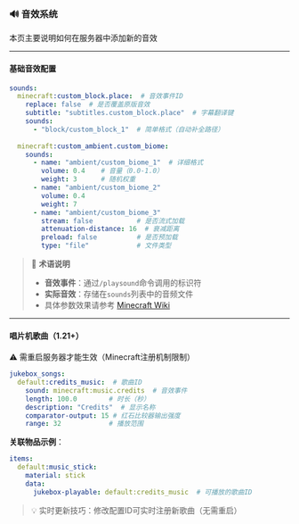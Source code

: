### 🔊 音效系统  
本页主要说明如何在服务器中添加新的音效  

---

#### **基础音效配置**  
```yaml
sounds:
  minecraft:custom_block.place:  # 音效事件ID
    replace: false  # 是否覆盖原版音效
    subtitle: "subtitles.custom_block.place"  # 字幕翻译键
    sounds:
      - "block/custom_block_1"  # 简单格式（自动补全路径）
  
  minecraft:custom_ambient.custom_biome:
    sounds:
      - name: "ambient/custom_biome_1"  # 详细格式
        volume: 0.4    # 音量（0.0-1.0）
        weight: 3      # 随机权重
      - name: "ambient/custom_biome_2"
        volume: 0.4
        weight: 7
      - name: "ambient/custom_biome_3"
        stream: false           # 是否流式加载
        attenuation-distance: 16  # 衰减距离
        preload: false          # 是否预加载
        type: "file"            # 文件类型
```

> 📘 **术语说明**  
> - **音效事件**：通过`/playsound`命令调用的标识符  
> - **实际音效**：存储在`sounds`列表中的音频文件  
> - 具体参数效果请参考 [Minecraft Wiki](https://minecraft.wiki/w/Sounds.json)  

---

#### **唱片机歌曲（1.21+）**  
⚠️ 需重启服务器才能生效（Minecraft注册机制限制）  
```yaml
jukebox_songs:
  default:credits_music:  # 歌曲ID
    sound: minecraft:music.credits  # 音效事件
    length: 100.0        # 时长（秒）
    description: "Credits"  # 显示名称  
    comparator-output: 15 # 红石比较器输出强度
    range: 32            # 播放范围
```

**关联物品示例**：  
```yaml
items:
  default:music_stick:
    material: stick
    data:
      jukebox-playable: default:credits_music  # 可播放的歌曲ID
```

> 💡 实时更新技巧：修改配置ID可实时注册新歌曲（无需重启）